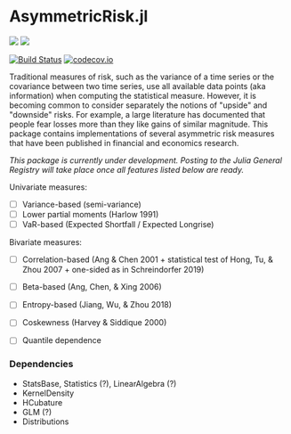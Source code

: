 # AsymmetricRisk.jl

[![](https://img.shields.io/badge/docs-stable-blue.svg)](https://tbeason.github.io/AsymmetricRisk.jl/stable)
[![](https://img.shields.io/badge/docs-dev-blue.svg)](https://tbeason.github.io/AsymmetricRisk.jl/dev)

[![Build Status](https://travis-ci.org/tbeason/AsymmetricRisk.jl.svg?branch=master)](https://travis-ci.org/tbeason/AsymmetricRisk.jl)
[![codecov.io](http://codecov.io/github/tbeason/AsymmetricRisk.jl/coverage.svg?branch=master)](http://codecov.io/github/tbeason/AsymmetricRisk.jl?branch=master)

Traditional measures of risk, such as the variance of a time series or the covariance between two time series, use all available data points (aka information) when computing the statistical measure. However, it is becoming common to consider separately the notions of "upside" and "downside" risks. For example, a large literature has documented that people fear losses more than they like gains of similar magnitude. This package contains implementations of several asymmetric risk measures that have been published in financial and economics research.

_This package is currently under development. Posting to the Julia General Registry will take place once all features listed below are ready._

Univariate measures:
 - [ ] Variance-based (semi-variance)
 - [ ] Lower partial moments (Harlow 1991)
 - [ ] VaR-based (Expected Shortfall / Expected Longrise)
 
Bivariate measures:
 - [ ] Correlation-based (Ang & Chen 2001 + statistical test of Hong, Tu, & Zhou 2007 + one-sided as in Schreindorfer 2019)
 - [ ] Beta-based (Ang, Chen, & Xing 2006)
 - [ ] Entropy-based (Jiang, Wu, & Zhou 2018)
 - [ ] Coskewness (Harvey & Siddique 2000)
 - [ ] Quantile dependence
 
 
 ### Dependencies
  - StatsBase, Statistics (?), LinearAlgebra (?)
  - KernelDensity
  - HCubature
  - GLM (?)
  - Distributions
  


